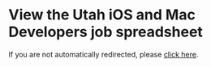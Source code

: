 # View the Utah iOS and Mac Developers job spreadsheet

If you are not automatically redirected, please <a href="https://docs.google.com/spreadsheets/d/e/2PACX-1vQCYio1FO85UKDC8xrroQXvdSEBrfHP3R360pWS8mMkTrTjY-L2SRHMQwRz8o9qH-lePsGCjxb6NLvX/pubhtml">click here</a>.

<script type="text/javascript">
    window.location.href = "https://docs.google.com/spreadsheets/d/e/2PACX-1vQCYio1FO85UKDC8xrroQXvdSEBrfHP3R360pWS8mMkTrTjY-L2SRHMQwRz8o9qH-lePsGCjxb6NLvX/pubhtml"
</script>